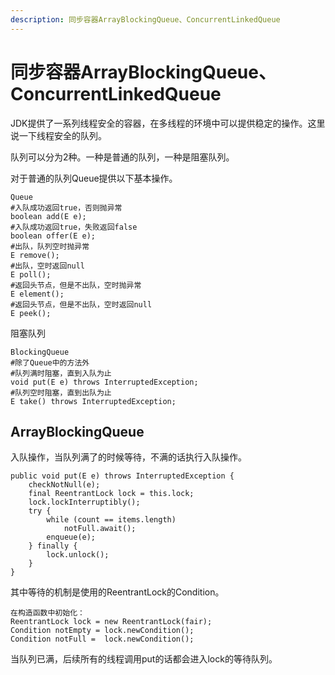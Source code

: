 ```yaml
---
description: 同步容器ArrayBlockingQueue、ConcurrentLinkedQueue
---
```

# 同步容器ArrayBlockingQueue、ConcurrentLinkedQueue

JDK提供了一系列线程安全的容器，在多线程的环境中可以提供稳定的操作。这里说一下线程安全的队列。

队列可以分为2种。一种是普通的队列，一种是阻塞队列。

对于普通的队列Queue提供以下基本操作。

```
Queue
#入队成功返回true，否则抛异常
boolean add(E e);
#入队成功返回true，失败返回false
boolean offer(E e);
#出队，队列空时抛异常
E remove();
#出队，空时返回null
E poll();
#返回头节点，但是不出队，空时抛异常
E element();
#返回头节点，但是不出队，空时返回null
E peek();
```

阻塞队列

```
BlockingQueue
#除了Queue中的方法外
#队列满时阻塞，直到入队为止
void put(E e) throws InterruptedException;
#队列空时阻塞，直到出队为止
E take() throws InterruptedException;
```

## ArrayBlockingQueue

入队操作，当队列满了的时候等待，不满的话执行入队操作。

```
public void put(E e) throws InterruptedException {
    checkNotNull(e);
    final ReentrantLock lock = this.lock;
    lock.lockInterruptibly();
    try {
        while (count == items.length)
            notFull.await();
        enqueue(e);
    } finally {
        lock.unlock();
    }
}
```

其中等待的机制是使用的ReentrantLock的Condition。

```
在构造函数中初始化：
ReentrantLock lock = new ReentrantLock(fair);
Condition notEmpty = lock.newCondition();
Condition notFull =  lock.newCondition();
```

当队列已满，后续所有的线程调用put的话都会进入lock的等待队列。

